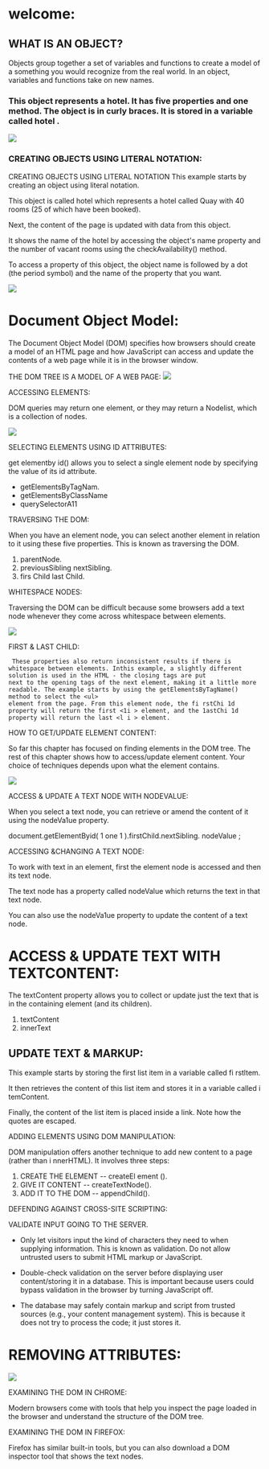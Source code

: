 # welcome:

 ## WHAT IS AN OBJECT?

Objects group together a set of variables and functions to create a model of a something you would recognize from the real world. In an object, variables and functions take on new names.


###  This object represents a hotel. It has five properties and one method. The object is in curly braces. It is stored in a variable called hotel .

![](img/opp.png)


###  CREATING OBJECTS USING LITERAL NOTATION:

 CREATING OBJECTS USING LITERAL NOTATION
This example starts by creating an object using literal notation.

This object is called hotel which represents a hotel called Quay with 40 rooms (25 of which have been booked).

Next, the content of the page
is updated with data from this object.

 It shows the name of the hotel by accessing the object's name property and the number of vacant rooms using the checkAvailability() method.

To access a property of this object, the object name is followed by a dot (the period symbol) and the name of the property that you want.

![](img/iuj.png)



# Document Object Model:

 The Document Object Model (DOM) specifies
how browsers should create a model of an HTML
page and how JavaScript can access and update the contents of a web page while it is in the browser window.

 THE DOM TREE IS A MODEL OF A WEB PAGE:
![](img/tree.png)


 ACCESSING ELEMENTS:

 DOM queries may return one element, or they may return a Nodelist, which is a collection of nodes.

 ![](img/tree1.png)

SELECTING ELEMENTS USING ID ATTRIBUTES:

get elementby id() allows you to select a single element node by specifying the value of its id attribute.
* getElementsByTagNam.
* getElementsByClassName
* querySelectorA11

 TRAVERSING THE DOM:

 When you have an element node, you can select another element in relation to it using these five properties. This is known as traversing the DOM.

 1. parentNode.
 1. previousSibling nextSibling.
 1. firs Child last Child.

 WHITESPACE NODES:
 
 Traversing the DOM can be difficult because some browsers add a text node whenever they come across whitespace between elements.

  ![](img/ghgg.png)

FlRST & LAST CHILD:
```
 These properties also return inconsistent results if there is whitespace between elements. Inthis example, a slightly different solution is used in the HTML - the closing tags are put
next to the opening tags of the next element, making it a little more readable. The example starts by using the getElementsByTagName() method to select the <ul>
element from the page. From this element node, the fi rstChi 1d property will return the first <1i > element, and the 1astChi 1d property will return the last <l i > element.
```

 HOW TO GET/UPDATE ELEMENT CONTENT:

 So far this chapter has focused on finding elements in the DOM tree. The rest of this chapter shows how to access/update element content. Your choice of techniques depends upon what the element contains.

  ![](img/]].png)

 ACCESS & UPDATE A TEXT NODE WITH NODEVALUE:

When you select a text node, you can retrieve or amend the content of it using the nodeVa1ue property.

document.getElementByid( 1 one 1 ).firstChild.nextSibling. nodeValue ;

 ACCESSING &CHANGING A TEXT NODE:

 To work with text in an element, first the element node is accessed and then its text node.

 The text node has a property called nodeValue which returns the text in that text node.

 You can also use the nodeVa1ue property to update the content of a text node.

 #  ACCESS & UPDATE TEXT WITH TEXTCONTENT:


The textContent property allows you to collect or update just the text that is in the containing element (and its children).

1. textContent
1. innerText

## UPDATE TEXT & MARKUP:

This example starts by storing the first list item in a variable called fi rstltem.

It then retrieves the content of this list item and stores it in a variable called i temContent.

Finally, the content of the list item is placed inside a link. Note how the quotes are escaped.

ADDING ELEMENTS USING DOM MANIPULATION:

DOM manipulation offers another technique to add new content to a page (rather than
i nnerHTML). It involves three steps:

1. CREATE THE ELEMENT -- createEl ement ().
1. GIVE IT CONTENT -- createTextNode().
1. ADD IT TO THE DOM -- appendChild().


DEFENDING AGAINST CROSS-SITE SCRIPTING:

VALIDATE INPUT GOING TO THE SERVER.
* Only let visitors input the kind of characters they need to when supplying information. This is known as validation. Do not allow untrusted users to submit HTML markup or JavaScript.

*  Double-check validation on the server before displaying user content/storing it in a database. This is important because users could bypass validation in the browser by turning JavaScript off.
*  The database may safely contain markup and script
from trusted sources (e.g., your content management system). This is because it does not try to process the code; it just stores it.


#  REMOVING ATTRIBUTES:

  ![](img/qwwq.png)


 EXAMINING THE DOM IN CHROME:

 Modern browsers come with tools that help you inspect the page loaded in the browser
and understand the structure of the DOM tree.


EXAMINING THE DOM IN FIREFOX:

Firefox has similar built-in tools, but you can also download a DOM inspector tool that shows the text nodes.